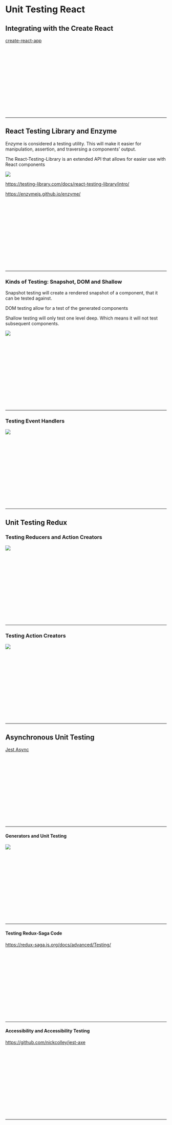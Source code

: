 # Unit Testing React

##  Integrating with the Create React  

[create-react-app ](https://create-react-app.dev/docs/running-tests/)

<br><br><br><br><br><br><br><br><br><br><br><br>

---------------------------------

## React Testing Library and Enzyme  

  Enzyme is considered a testing utility. This will make it easier for manipulation, assertion, and traversing a components’ output.

  The React-Testing-Library is an extended API that allows for easier use with React components

  ![](./images/Enzyme.png)

  https://testing-library.com/docs/react-testing-library/intro/

  https://enzymejs.github.io/enzyme/

<br><br><br><br><br><br><br><br><br><br><br><br>

---------------------------------

### Kinds of Testing: Snapshot, DOM and Shallow  

Snapshot testing will create a rendered snapshot of a component, that it can be tested against.

DOM testing allow for a test of the generated components

Shallow testing will only test one level deep. Which means it will not test subsequent components.

![](./images/Shallow.png)

<br><br><br><br><br><br><br><br><br><br><br><br>

---------------------------------

### Testing Event Handlers  

![](./images/EventHandler.png)

<br><br><br><br><br><br><br><br><br><br><br><br>

---------------------------------


## Unit Testing Redux

### Testing Reducers   and Action Creators

![](./images/Reducer.png)

<br><br><br><br><br><br><br><br><br><br><br><br>

---------------------------------

### Testing Action Creators  

![](./images/Actions.png)

<br><br><br><br><br><br><br><br><br><br><br><br>

---------------------------------

## Asynchronous Unit Testing  

[Jest Async](https://jestjs.io/docs/asynchronous)

<br><br><br><br><br><br><br><br><br><br><br><br>

---------------------------------

#### Generators and Unit Testing  

![](./images/Generator.png)

<br><br><br><br><br><br><br><br><br><br><br><br>

---------------------------------


#### Testing Redux-Saga Code 

https://redux-saga.js.org/docs/advanced/Testing/

<br><br><br><br><br><br><br><br><br><br><br><br>

---------------------------------


#### Accessibility and Accessibility Testing 

https://github.com/nickcolley/jest-axe

<br><br><br><br><br><br><br><br><br><br><br><br>

---------------------------------